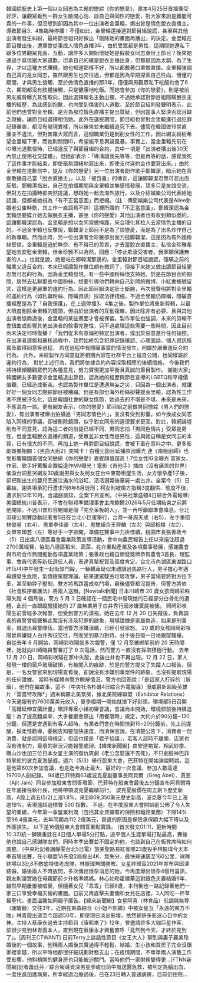 韓國綜藝史上第一個以女同志為主題的戀綜《你的戀愛》，原本4月25日首播廣受好評，讓觀眾看到一群女生敞開心防、談自己與同性的戀愛，對大家來說是難能可貴的一件事，但沒想到卻因為其中一位出演者金里轅，爆出曾是情色脫衣直播主，導致節目3、4集臨時停播！不僅如此，金里轅還接連對節目組說謊，甚至與其他出演者發生糾紛，最終節目組只好做出「刪除她的畫面再播出」的決定。金里轅在節目播出後，遭爆曾從事成人情色直播3年，由於受眾都是男性，這期間她還私下跟多位男觀眾見面、互動，讓許多人開始懷疑她是假裝女同志身份上節目？後來她通過手寫信跟大家道歉，坦承自己的確是脫衣主播出身，但都是因為太窮、為了生存，才以這種方式賺錢，她也知道那樣不好，所以都戴著口罩做直播。金里轅強調自己真的是女同志，雖然跟男生也交往過，但都是因為早期探索自己性向、懵懂的期間，才與男生接觸，至於做情色直播的那3年，僅僅與男觀眾私下吃飯約會了6次，期間都沒有肢體接觸，只是健康地吃飯。而她會參加《你的戀愛》，則是被前男友威脅曝光其性取向，因此選擇報名主動出櫃，不過她承認對節目組隱瞞脫衣主播的經歷，為此感到抱歉，也向受到傷害的人道歉。至於節目組則發聲明表示，此前他們也曾對金里轅、是否為那位情色直播主提出質疑，但因當事人堅決否認且缺乏證據，讓節目組選擇相信她。此外在選拔期間，節目組也曾對金里轅進行過犯罪記錄審查，都沒有發現異樣，所以後來並未繼續追究下去。儘管在韓國做19禁直播並不違法，但對普羅大眾而言，這個職業仍是剝削女性的工作，因此網友紛紛希望金里轅下車，而她則關閉IG，希望能平息輿論風暴。事實上，當金里轅先前在IG曝光道歉信時，已經違反了與節目組的合約，其中一項是「出演者播出後30天內禁止使用社交媒體」，但她卻表示：「導演讓我先等等，但是再等的話，感覺我死了這件事才能結束，即使毫無頭緒地寫出來，即使支付違約金也要寫出來。」由於金里轅在道歉信中，提及《你的戀愛》另一位出演者創作歌手鄭韓潔，暗示她在背後散播自己當「脫衣直播主」，以及「被包養」的傳言，這讓鄭韓潔忍無可忍出面反駁。鄭韓潔指出，自己在拍攝期間與金里轅並無感情發展，頂多只是友誼交流，但對方在拍攝時卻突然提議，想跟她一起去海外旅行，以及介紹娛樂公司代表給她認識，但都被她視為「有不正當意圖」而拒絕。（註：傳聞娛樂公司代表是Ailee新婚老公崔時勳，其工作一直語焉不詳）這裡所謂的「不正當意圖」，鄭韓潔認為金里轅想要媒介她去做脫衣主播，甚至《你的戀愛》其他出演者也有收到類似邀約，這讓鄭韓潔認為，金里轅是想以女同當做掩護，來合理化其拉人去當情色主播的目的。不過金里轅也反擊說，鄭韓潔上節目不是為了談戀愛，而是為了出名炒作自己的新專輯。然而此時，另一位出演者金珍雅卻出面力挺鄭韓潔。這是因為有外國粉絲堅信，金里轅是迫於無奈、有不得已的苦衷，才去當脫衣直播主，私信金珍雅希望她去安慰金里轅，但金珍雅不以為然，回應：「停止欺淩受害者，我寧願保護無害的人。」也就是說，她是站在鄭韓潔那邊的。金里轅對節目組說謊，隱瞞之前的職業又違反合約，本來已經讓製作單位頗有微詞了，但接下來她又做出讓節目組更忍無可忍的行為。因為金里轅發現，有一些中國粉絲很支持她，於是在節目合約期間，居然去私聯那些中國粉絲，想要引導他們轉向自己新開的微博、小紅書帳號留言，這樣是更嚴重的違約行為。因此節目組決定壯士斷腕，再次發聲明將對金里轅的違約行為（如私聯粉絲、隱瞞資訊）採取法律措施。不過金里轅仍辯稱，隱瞞直播經歷是為了「自我保護」。在上週停播3、4集之後，製作單位將重新剪輯，以最大限度刪除金里轅的鏡頭，但由於出演者的互動複雜，因此除非有必要、且與其他出演者協商過後，金里轅的某些畫面才會被保留。製作單位也強調，未來的剪輯不會扭曲或影響其他出演者的敘事完整性，只不過處理這些需要一些時間，因此目前尚未決定何時復播？「我們從未有意偏袒特定出演者，或出於惡意進行任何操控。 在出演者選拔和審核過程中，我們始終包含犯罪記錄確認、心理面談、個人資訊核實及取得同意等過程， 若在過程中有隱瞞事實的情況發生，則屬於嚴重違反合約行為。 此外，未經製作方同意就將相關內容在社群平台上擅自公開，也同樣屬於違約行為， 對於上述行為，我們將依據合約內容採取相應的後續措施。 今後我們將持續傾聽觀眾們的各種意見，努力實現更加平衡且真誠的節目製作。 謝謝大家」韓國網友多數要求金里轅退出節目，認為她的經歷與節目宣導的LGBTQ和平權價值觀，已經造成衝突。也認為製作單位是遭遇無妄之災，只因為一個出演者，就讓好好一個女同志戀綜節目被糟蹋。但是有部份海外粉絲卻聲援金里轅，認為性工作者不應被汙名化，這是韓國社會的厭女情節，她過去的不堪是不堪、未來是未來，不應混為一談。更有網友表示，《你的戀愛》節目組之前做男同戀綜《男人們的戀愛》，有出演者被爆出拍攝過「男同志情色片」，並沒有受到影響，如今換成女同志陷入同樣的爭議，卻被刪除鏡頭，似乎對女同志的道德要求更高。對此，韓網論壇則有不同意見，認為這二者的前提已經不同，男同志拍「男同色情片」受眾是男性，但金里轅脫衣直播的頻道，受眾並非女性而是男性，這與她自稱是女同志的本質，已有很大的不同，再加上她一再對節目組說謊，會被下車在意料之中。更多影劇娛樂相關：《黑白大廚2》突喊卡！白種元節目延播原因曝光 連《南極廚師》也受影響韓國首個女同戀綜《你的戀愛》嘉賓顏值超高！7位女性IG全曝光 富家女、作家、歌手好驚豔金賽綸遺作MV曝光！電影《吉他手》插曲〈沒有痛苦的世界〉催淚台詞惹哭網友30歲謝男與女友柯女在台中東勢租屋生活，女方懷孕產1子後，卻把剛出生的嬰兒丟進注滿水的浴缸，活活溺斃後棄屍一處古井。全案今（5）日審結，謝男坦承犯行遭求刑8年8月徒刑；柯女則被檢方指稱3度翻供、態度不佳，遭求刑12年10月。合議庭諭知，全案下月宣判。（中央社華盛頓4日綜合外電報導）美國總統川普表示，不會在聯邦準備理事會主席鮑爾2026年5月任期結束之前將他開除。不過川普形容鮑爾是個「完全呆板的人」，並一再呼籲聯準會降息。台北羽球公開賽啟動記者會5日在台北小巨蛋舉行，台灣一哥周天成（右5）、左手重砲林俊易（右4）、男單李佳豪（左4）、男雙組合王齊麟（左3）與邱相榤（左2）、女單宋碩芸（左）等好手一字排開，準備在賽事中力拚佳績。桃園市長張善政今（5）日出席八德區農會農業政策宣導活動，會中向農民報告上任以來挹注超過2700萬經費，協助八德區稻米、蔬菜、花卉重點產業及各項農事發展，感謝農會與市府合作無間推動各項農業政策；張善政也親自頒發獎牌恭賀農會3首長、理監事、會員代表等新任選任人員，表達真摯祝賀及高度肯定。台北市內湖區東湖路口昨(5/4)中午發生一起街頭鬥毆，一輛轎車疑似未禮讓過馬路行人，男子擔心年邁母親發生危險，氣憤跟駕駛理論，結果遭駕駛丟垃圾攻擊，男子當場要將對方拉下車，甚至勒脖子壓制，雙方將馬路當成格鬥場，最後儘管都沒提告，但警方將依《社會秩序維護法》將兩人送辦。[Newtalk新聞] 日本川崎市 20 歲女孩岡崎彩咲陽失蹤 4 個月後，警方 5 月 3 日確認在一個民宅中發現她的已經部分白骨化的遺體，此前一直跟蹤騷擾她的 27 歲無業男子白井秀行因涉嫌棄屍被捕。 岡崎彩咲陽生前曾經多次報警，但受到警方的漠視。她在去年 12 月 20 日失蹤後，負責調查的員警曾經聲稱此案沒有涉及犯罪的跡象，現場證據是家屬偽造，如果是刑事案，就退出員警隊伍。當地警方涉嫌瀆職，已經引發眾怒。 20 歲的女孩岡崎彩咲陽曾與嫌疑人白井秀征交往，然而受到暴力對待，分手後日復一日地跟蹤騷擾。 自從去年 6 月開始，岡崎彩咲陽就多次報警，僅 12 月至被綁架前的 20 天時間裡，她就向川崎臨員警署打了 9 次電話，然而警方一直沒有採取積極行動。 去年 12 月 20 日，岡崎彩咲陽在家中失蹤，此後白井也不再出現。12 月 22 日，家人發現一樓的窗戶玻璃破損，有被闖入的痕跡，於是向警方提交了失蹤人口報告。但是，一名女警官來到現場查看後，卻說沒有涉嫌刑事案件的跡象，也沒有提取現場的任何證據。 當時有媒體向警方瞭解情況，警方也回答說：「是這家人打碎的（玻璃），他們在編故事，這不（中央社洛杉磯4日綜合外電報導）漫威最新超級英雄片「雷霆特攻隊*」週末稱霸北美票房，據北美院線聯盟（Exhibitor Relations）今天通報有約7600萬美元收入，夏季檔期一開始就搶下好彩頭。環境部5日召開「高鐵延伸宜蘭計畫」環評專案小組初審會議，會議尚未開始，環境部前後持續追蹤！為了提高翻桌率，大多餐廳會祭出「用餐限時」規定，大約介於90分鐘~120分鐘，但還是會遇到有客人超時，有業者們會在時間快到15~20分鐘前，先上前提醒，採柔性勸導，委婉告知要加快速度，而消保官說，在清楚公告下，消費者一但消費，就是認同這項規定，但這也僅是「君子協議」，若客人超時不離開，店家也沒有強制力，最壞的狀況只能報警處理。【緯來新聞網】由安達祐實、相武紗季、磯山沙也加三位日本女星主演的復仇爽劇《老公怎麼還不去死》，不只劇股神巴菲特掌舵的波克夏海瑟威，週六（5/3）舉行股東大會，巴菲特在開始演說時說，這是他第60次參加會議，也是迄今為止最大、最好的一次會議，參加人數高達19700人創紀錄。 94歲巴菲特與63歲波克夏副董事長阿貝爾（Greg Abel）、賈恩（Ajit Jain）同台參加股東會問答環節，巴菲特在股東會最後五分鐘宣布阿貝爾將在年底接任執行長，他將帶領波克夏繼續前行。 波克夏股價在周五創下歷史新高，A股上週五(5/2)上漲1.8%，來到809,350美元歷史新高，波克夏今年已上漲逾19%，表現遠超過標普 500 指數。 不過，在年度股東大會開始前公佈了令人失望的業績，今年第一季營業利潤（包括其全資擁有的保險和鐵路業務）下降14%至96.4億美元，去年同期為112.2億美元，衰退的原因是保險承保額大幅下降以及外匯損失。 以下是16個股東大會問答重點實錄。 (首次發文01:11，更新時間10:32)統一獅陳重廷在4日個人單場5分打點，追平個人生涯單場打點最高，賽後他也說自己感謝隊友們，同時本季出賽並不固定的他，也談到自己在板凳席時如何調整。（中央社記者謝靜雯台北5日電）旅美聖路易紅雀隊23歲投手林振瑋今天本季首場出賽，在小聯盟1A先發2局投出4K、無失分，最快球速飆至160公里，球隊終場以3比8不敵底特律老虎隊，林振瑋無關勝敗。女星許瑋甯2021年宣布與邱澤結婚，婚後兩人不時放閃，多次傳出懷孕消息的她，今再度爆出懷孕4個月喜訊，親友則證實她在母親節前夕升格準媽媽。林心如和霍建華這對銀色夫妻結婚9年，雖然早期屢屢被唱衰，但隨著女兒「乖乖」已經8歲，本刊倒也一路記錄著他們一家三口享受幸福天倫的畫面。日前又再直擊夫妻倆和女兒在店裡，3人同吃一杯草莓聖代，畫面溫馨如同親子廣告。【緯來新聞網】女星阿喜（林育品）低調與無尊（謝駿毅）交往3年，近期在東森綜合《小姐不熙娣》中被女星互「永遠的東方不敗」林青霞出道至今超過50年，即使現已淡出影壇，依然是許多影迷心目中的女神。主持人蔡康永過去主持節目《康熙來了》12年，曾邀請許多大咖巨星作客，卻很少見到林青霞本人，直到現在蔡康永才興奮直呼「竟然到今天、才終於見到了」。[周刊王CTWANT] 日前Terry上談話性節目《女王大人》聊到與妻子羅美玲婚後的一個故事，他稱兩人婚後其實過得不輕鬆，結婚、生小孩和買房子完全沒跟家裡拿錢，所以平時他都很仔細規劃財務支出；在疫情期間，不單單兩人演藝工作受影響，他斜槓開的健身房也只能被迫關門。當時他們一家財務變得更...[FTNN新聞網]記者蕭廷芬／綜合報導資深男星廖峻日前中風送醫急救，被判定為腦出血，一度住進加護病房，所幸經過治療過後，已在23日轉入普通病房，目前仍住院...